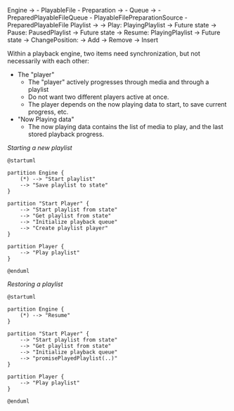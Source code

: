 Engine ->
    - PlayableFile
    - Preparation ->
        - Queue ->
            - PreparedPlayableFileQueue
        - PlayableFilePreparationSource
        - PreparedPlayableFile
Playlist ->
    -> Play: PlayingPlaylist -> Future state
    -> Pause: PausedPlaylist -> Future state
    -> Resume: PlayingPlaylist -> Future state
    -> ChangePosition: 
    -> Add
    -> Remove
    -> Insert



Within a playback engine, two items need synchronization, but not necessarily with each other:

- The "player"
    - The "player" actively progresses through media and through a playlist
    - Do not want two different players active at once.
    - The player depends on the now playing data to start, to save current progress, etc.
- "Now Playing data"
    - The now playing data contains the list of media to play, and the last stored playback progress.

*Starting a new playlist*

```plantuml
@startuml

partition Engine {
    (*) --> "Start playlist"
    --> "Save playlist to state"
}

partition "Start Player" {
    --> "Start playlist from state"
    --> "Get playlist from state"
    --> "Initialize playback queue"
    --> "Create playlist player"
}

partition Player {
    --> "Play playlist"
}

@enduml
```

*Restoring a playlist*

```plantuml
@startuml

partition Engine {
    (*) --> "Resume"
}

partition "Start Player" {
    --> "Start playlist from state"
    --> "Get playlist from state"
    --> "Initialize playback queue"
    --> "promisePlayedPlaylist(..)"
}

partition Player {
    --> "Play playlist"
}

@enduml
```
